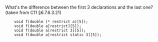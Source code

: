 What's the difference between the first 3 declarations and the last one?
(taken from C11 §6.7.6.3.21)

```
    void f(double (* restrict a)[5]);
    void f(double a[restrict][5]);
    void f(double a[restrict 3][5]);
    void f(double a[restrict static 3][5]);
```
